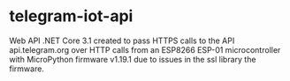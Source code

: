 # telegram-iot-api
Web API .NET Core 3.1 created to pass HTTPS calls to the API api.telegram.org over HTTP calls from an ESP8266 ESP-01 microcontroller with MicroPython firmware v1.19.1 due to issues in the ssl library the firmware.
